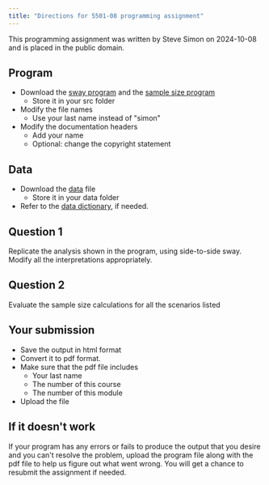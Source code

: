 ```yaml
---
title: "Directions for 5501-08 programming assignment"
---
```


This programming assignment was written by Steve Simon on 2024-10-08 and is placed in the public domain.

## Program

-   Download the [sway program][sway] and the [sample size program][sample]
    -   Store it in your src folder
-   Modify the file names
    -   Use your last name instead of "simon"
-   Modify the documentation headers
    -   Add your name
    -   Optional: change the copyright statement
    
[sway]: https://github.com/pmean/classes/blob/master/general/simon-5501-08-sway.qmd
[sample]: https://github.com/pmean/classes/blob/master/general/simon-5501-08-sample-size.qmd

## Data

-   Download the [data][dat] file
    -   Store it in your data folder
-   Refer to the [data dictionary][dic], if needed.

[dat]: https://github.com/pmean/data/blob/main/files/postural-sway.txt
[dic]: https://github.com/pmean/data/blob/main/files/postural-sway.yaml
    
## Question 1

Replicate the analysis shown in the program, using side-to-side sway. Modify all the interpretations appropriately.

## Question 2

Evaluate the sample size calculations for all the scenarios listed

## Your submission

-   Save the output in html format
-   Convert it to pdf format.
-   Make sure that the pdf file includes
    -   Your last name
    -   The number of this course
    -   The number of this module
-   Upload the file

## If it doesn't work

If your program has any errors or fails to produce the output that you desire and you can't resolve the problem, upload the program file along with the pdf file to help us figure out what went wrong. You will get a chance to resubmit the assignment if needed.
